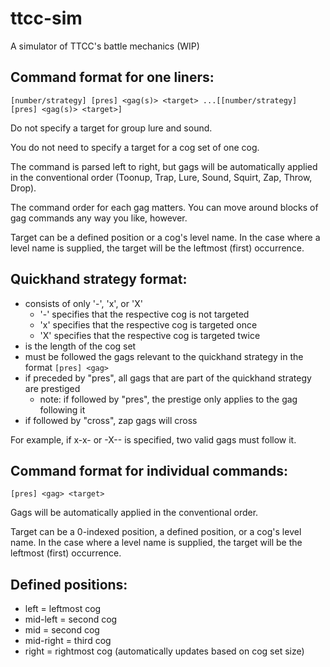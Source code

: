 # ttcc-sim
A simulator of TTCC's battle mechanics (WIP)

## Command format for one liners:
`[number/strategy] [pres] <gag(s)> <target> ...[[number/strategy] [pres] <gag(s)> <target>]`

Do not specify a target for group lure and sound.

You do not need to specify a target for a cog set of one cog.

The command is parsed left to right, but gags will be automatically applied in the conventional order (Toonup, Trap, Lure, Sound, Squirt, Zap, Throw, Drop).

The command order for each gag matters. You can move around blocks of gag commands any way you like, however.

Target can be a defined position or a cog's level name. In the case where a level name is supplied, the target will be the leftmost (first) occurrence.

## Quickhand strategy format:
- consists of only '-', 'x', or 'X'
    - '-' specifies that the respective cog is not targeted
    - 'x' specifies that the respective cog is targeted once
    - 'X' specifies that the respective cog is targeted twice
- is the length of the cog set
- must be followed the gags relevant to the quickhand strategy in the format `[pres] <gag>`
- if preceded by "pres", all gags that are part of the quickhand strategy are prestiged
    - note: if followed by "pres", the prestige only applies to the gag following it
- if followed by "cross", zap gags will cross

For example, if x-x- or -X-- is specified, two valid gags must follow it.

## Command format for individual commands:
`[pres] <gag> <target>`

Gags will be automatically applied in the conventional order.

Target can be a 0-indexed position, a defined position, or a cog's level name. In the case where a level name is supplied, the target will be the leftmost (first) occurrence.

## Defined positions:
- left = leftmost cog
- mid-left = second cog
- mid = second cog
- mid-right = third cog
- right = rightmost cog (automatically updates based on cog set size)
